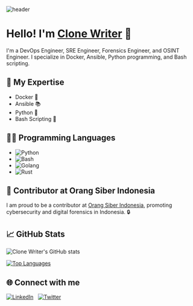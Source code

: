![header](https://i.imgur.com/5R1BJwB.png)
# Hello! I'm [Clone Writer](https://github.com/clonewriter) 👋

I'm a DevOps Engineer, SRE Engineer, Forensics Engineer, and OSINT Engineer. I specialize in Docker, Ansible, Python programming, and Bash scripting. 

## 💼 My Expertise
- Docker 🐳
- Ansible 📚
- Python 🐍
- Bash Scripting 🐚

## 👨‍💻 Programming Languages
- ![Python](https://img.shields.io/badge/-Python-05122A?style=flat&logo=python)&nbsp;
- ![Bash](https://img.shields.io/badge/-Bash-05122A?style=flat&logo=gnu-bash)&nbsp;
- ![Golang](https://img.shields.io/badge/-Golang-05122A?style=flat&logo=go)&nbsp;
- ![Rust](https://img.shields.io/badge/-Rust-05122A?style=flat&logo=rust)&nbsp;

## 🌟 Contributor at Orang Siber Indonesia
I am proud to be a contributor at [Orang Siber Indonesia](https://orangsiber.com/), promoting cybersecurity and digital forensics in Indonesia. 🔒

## 📈 GitHub Stats
![Clone Writer's GitHub stats](https://github-readme-stats.vercel.app/api?username=clonewriter&show_icons=true&theme=radical)

[![Top Languages](https://github-readme-stats.vercel.app/api/top-langs/?username=clonewriter&layout=compact&theme=radical)](https://github.com/anuraghazra/github-readme-stats)

## 🌐 Connect with me
[![LinkedIn](https://img.shields.io/badge/-LinkedIn-05122A?style=flat&logo=linkedin)](https://www.linkedin.com/in/ananda-fikri/) &nbsp; [![Twitter](https://img.shields.io/badge/-Twitter-05122A?style=flat&logo=twitter)](https://twitter.com/anandafeyyy)
